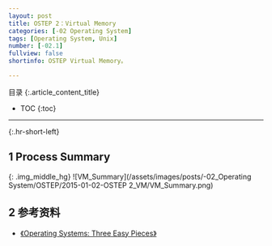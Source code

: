 ```yaml
---
layout: post
title: OSTEP 2：Virtual Memory
categories: [-02 Operating System]
tags: [Operating System, Unix]
number: [-02.1]
fullview: false
shortinfo: OSTEP Virtual Memory。

---
```

目录
{:.article_content_title}


* TOC
{:toc}

---
{:.hr-short-left}

## 1 Process Summary ##



{: .img_middle_hg}
![VM_Summary](/assets/images/posts/-02_Operating System/OSTEP/2015-01-02-OSTEP 2_VM/VM_Summary.png)

## 2 参考资料 ##

- [《Operating Systems: Three Easy Pieces》](http://pages.cs.wisc.edu/~remzi/OSTEP/)



